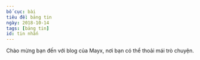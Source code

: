 ```yaml
---
bố cục: bài
tiêu đề: bảng tin
ngày: 2018-10-14
tags: [bảng tin]
id: tin nhắn
---
```


Chào mừng bạn đến với blog của Mayx, nơi bạn có thể thoải mái trò chuyện.
